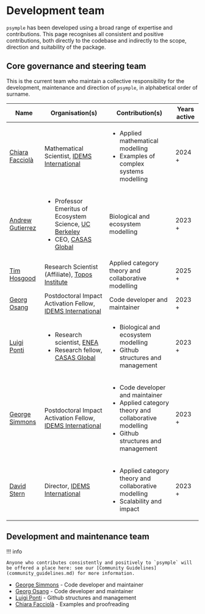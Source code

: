 # Development team

`psymple` has been developed using a broad range of expertise and contributions. This page recognises all consistent and positive contributions, both directly to the codebase and indirectly to the scope, direction and suitability of the package. 

## Core governance and steering team

This is the current team who maintain a collective responsibility for the development, maintenance and direction of `psymple`, in alphabetical order of surname.

| Name | Organisation(s) | Contribution(s) | Years active |
| -------------------- | -------------------- | -------------------- | ------ |
| [Chiara Facciolà](https://github.com/fagiothree) | Mathematical Scientist, [IDEMS International](https://www.idems.international/) | <ul><li>Applied mathematical modelling</li><li>Examples of complex systems modelling</li></ul>  | 2024 + |
| [Andrew Gutierrez](https://github.com/AndrewPGutierrez) | <ul><li>Professor Emeritus of Ecosystem Science, [UC Berkeley](https://www.berkeley.edu/)</li><li>CEO, [CASAS Global](https://casasglobal.org/)</li></ul>  | Biological and ecosystem modelling | 2023 + |
| [Tim Hosgood](https://github.com/thosgood) | Research Scientist (Affiliate), [Topos Institute](https://topos.institute/) | Applied category theory and collaborative modelling | 2025 + |
| [Georg Osang](https://github.com/geoo89) | Postdoctoral Impact Activation Fellow, [IDEMS International](https://www.idems.international/) | Code developer and maintainer | 2023 + |
| [Luigi Ponti](https://github.com/luisponti) | <ul><li>Research scientist, [ENEA](https://www.enea.it/en/)</li><li>Research fellow, [CASAS Global](https://casasglobal.org/)</li></ul> | <ul><li>Biological and ecosystem modelling</li><li>Github structures and management</li></ul> | 2023 + |
| [George Simmons](https://github.com/GJHSimmons) | Postdoctoral Impact Activation Fellow, [IDEMS International](https://www.idems.international/) | <ul><li>Code developer and maintainer</li><li>Applied category theory and collaborative modelling</li><li>Github structures and management</li></ul> | 2023 + |
| [David Stern](https://github.com/volloholic) | Director, [IDEMS International](https://www.idems.international/) | <ul><li>Applied category theory and collaborative modelling</li><li>Scalability and impact</li></ul> | 2023 + |


## Development and maintenance team

!!! info

    Anyone who contributes consistently and positively to `psymple` will be offered a place here: see our [Community Guidelines](community_guidelines.md) for more information.

- [George Simmons](https://github.com/GJHSimmons) - Code developer and maintainer
- [Georg Osang](https://github.com/geoo89) - Code developer and maintainer
- [Luigi Ponti](https://github.com/luisponti) - Github structures and management
- [Chiara Facciolà](https://github.com/fagiothree) - Examples and proofreading


